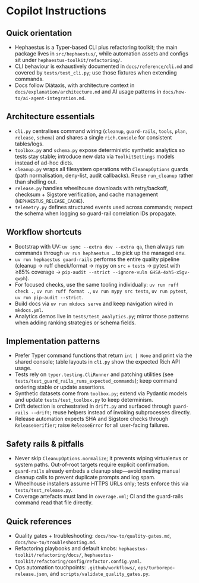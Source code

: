 # Copilot Instructions

## Quick orientation

- Hephaestus is a Typer-based CLI plus refactoring toolkit; the main package lives in `src/hephaestus/`, while automation assets and configs sit under `hephaestus-toolkit/refactoring/`.
- CLI behaviour is exhaustively documented in `docs/reference/cli.md` and covered by `tests/test_cli.py`; use those fixtures when extending commands.
- Docs follow Diátaxis, with architecture context in `docs/explanation/architecture.md` and AI usage patterns in `docs/how-to/ai-agent-integration.md`.

## Architecture essentials

- `cli.py` centralises command wiring (`cleanup`, `guard-rails`, `tools`, `plan`, `release`, `schema`) and shares a single `rich.Console` for consistent tables/logs.
- `toolbox.py` and `schema.py` expose deterministic synthetic analytics so tests stay stable; introduce new data via `ToolkitSettings` models instead of ad-hoc dicts.
- `cleanup.py` wraps all filesystem operations with `CleanupOptions` guards (path normalisation, deny-list, audit callbacks). Reuse `run_cleanup` rather than shelling out.
- `release.py` handles wheelhouse downloads with retry/backoff, checksum + Sigstore verification, and cache management (`HEPHAESTUS_RELEASE_CACHE`).
- `telemetry.py` defines structured events used across commands; respect the schema when logging so guard-rail correlation IDs propagate.

## Workflow shortcuts

- Bootstrap with UV: `uv sync --extra dev --extra qa`, then always run commands through `uv run hephaestus …` to pick up the managed env.
- `uv run hephaestus guard-rails` performs the entire quality pipeline (cleanup → ruff check/format → mypy on `src` + `tests` → pytest with ≥85% coverage → `pip-audit --strict --ignore-vuln GHSA-4xh5-x5gv-qwph`).
- For focused checks, use the same tooling individually: `uv run ruff check .`, `uv run ruff format .`, `uv run mypy src tests`, `uv run pytest`, `uv run pip-audit --strict`.
- Build docs via `uv run mkdocs serve` and keep navigation wired in `mkdocs.yml`.
- Analytics demos live in `tests/test_analytics.py`; mirror those patterns when adding ranking strategies or schema fields.

## Implementation patterns

- Prefer Typer command functions that return `int | None` and print via the shared console; table layouts in `cli.py` show the expected Rich API usage.
- Tests rely on `typer.testing.CliRunner` and patching utilities (see `tests/test_guard_rails_runs_expected_commands`); keep command ordering stable or update assertions.
- Synthetic datasets come from `toolbox.py`; extend via Pydantic models and update `tests/test_toolbox.py` to keep determinism.
- Drift detection is orchestrated in `drift.py` and surfaced through `guard-rails --drift`; reuse helpers instead of invoking subprocesses directly.
- Release automation expects SHA and Sigstore checks through `ReleaseVerifier`; raise `ReleaseError` for all user-facing failures.

## Safety rails & pitfalls

- Never skip `CleanupOptions.normalize`; it prevents wiping virtualenvs or system paths. Out-of-root targets require explicit confirmation.
- `guard-rails` already embeds a cleanup step—avoid nesting manual cleanup calls to prevent duplicate prompts and log spam.
- Wheelhouse installers assume HTTPS URLs only; tests enforce this via `tests/test_release.py`.
- Coverage artefacts must land in `coverage.xml`; CI and the guard-rails command read that file directly.

## Quick references

- Quality gates + troubleshooting: `docs/how-to/quality-gates.md`, `docs/how-to/troubleshooting.md`.
- Refactoring playbooks and default knobs: `hephaestus-toolkit/refactoring/docs/`, `hephaestus-toolkit/refactoring/config/refactor.config.yaml`.
- Ops automation touchpoints: `.github/workflows/`, `ops/turborepo-release.json`, and `scripts/validate_quality_gates.py`.
